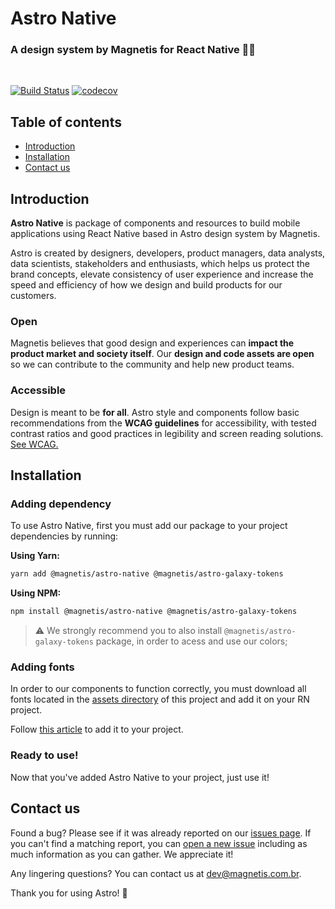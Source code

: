 # Astro Native

### A design system by Magnetis for React Native 👩‍🚀

<br />

[![Build Status](https://travis-ci.org/magnetis/astro-native.svg?branch=main)](https://travis-ci.org/magnetis/astro-native) [![codecov](https://codecov.io/gh/magnetis/astro-native/branch/main/graph/badge.svg?token=LVMG3RI9ZF)](https://codecov.io/gh/magnetis/astro-native)

## Table of contents

- [Introduction](#introduction)
- [Installation](#installation)
- [Contact us](#contact-us)

## Introduction

**Astro Native** is package of components and resources to build mobile applications using React Native based in Astro design system by Magnetis.

Astro is created by designers, developers, product managers, data analysts, data scientists, stakeholders and enthusiasts, which helps us protect the brand concepts, elevate consistency of user experience and increase the speed and efficiency of how we design and build products for our customers.

### Open

Magnetis believes that good design and experiences can **impact the product market and society itself**. Our **design and code assets are open** so we can contribute to the community and help new product teams.

### Accessible

Design is meant to be **for all**. Astro style and components follow basic recommendations from the **WCAG guidelines** for accessibility, with tested contrast ratios and good practices in legibility and screen reading solutions.
[See WCAG.](https://www.w3.org/TR/WCAG21/)

## Installation

### Adding dependency

To use Astro Native, first you must add our package to your project dependencies by running:

**Using Yarn:**

```bash
yarn add @magnetis/astro-native @magnetis/astro-galaxy-tokens
```

**Using NPM:**

```bash
npm install @magnetis/astro-native @magnetis/astro-galaxy-tokens
```

> :warning: We strongly recommend you to also install `@magnetis/astro-galaxy-tokens` package, in order to acess and use our colors;

### Adding fonts

In order to our components to function correctly, you must download all fonts located in the [assets directory](https://github.com/magnetis/astro-native/tree/main/src/assets/fonts) of this project and add it on your RN project.

Follow [this article](https://medium.com/@mehrankhandev/ultimate-guide-to-use-custom-fonts-in-react-native-77fcdf859cf4) to add it to your project.

### Ready to use!

Now that you've added Astro Native to your project, just use it!

## Contact us

Found a bug? Please see if it was already reported on our [issues page](https://github.com/magnetis/astro-native/issues). If you can't find a matching report, you can [open a new issue](https://github.com/magnetis/astro-native/issues/new) including as much information as you can gather. We appreciate it!

Any lingering questions? You can contact us at [dev@magnetis.com.br](mailto:dev@magnetis.com.br).

Thank you for using Astro! 🎉

